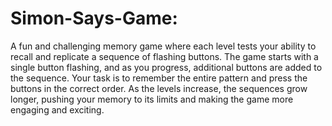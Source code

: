 # Simon-Says-Game:

A fun and challenging memory game where each level tests your ability to recall and replicate a sequence of flashing buttons. The game starts with a single button flashing, and as you progress, additional buttons are added to the sequence. Your task is to remember the entire pattern and press the buttons in the correct order. As the levels increase, the sequences grow longer, pushing your memory to its limits and making the game more engaging and exciting.
